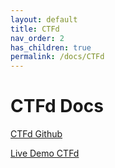 ```yaml
---
layout: default
title: CTFd
nav_order: 2
has_children: true
permalink: /docs/CTFd
---
```


# CTFd Docs

[CTFd Github](https://github.com/CTFd/CTFd)

[Live Demo CTFd](https://demo.ctfd.io/)